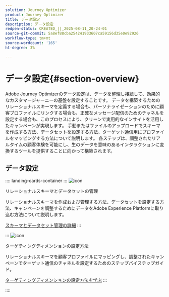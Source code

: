 ```yaml
---
solution: Journey Optimizer
product: Journey Optimizer
title: データ設定
description: データ設定
redpen-status: CREATED_||_2025-08-11_20-24-01
source-git-commit: 5a8ef88cba254241933607ca59156d35e0e92926
workflow-type: tm+mt
source-wordcount: '165'
ht-degree: 3%

---
```



# データ設定{#section-overview}

Adobe Journey Optimizerのデータ設定は、データを整理し接続して、効果的なカスタマージャーニーの基盤を設定することです。 データを構築するためのリレーショナルスキーマを定義する場合も、パーソナライゼーションのために顧客プロファイルにリンクする場合も、正確なメッセージ配信のためのチャネルを設定する場合も、このプロセスにより、クリーンで実用的なインサイトを活用したキャンペーンが実現します。 手動またはファイルのアップロードでスキーマを作成する方法、データセットを設定する方法、ターゲット通信用にプロファイルをマッピングする方法について説明します。 各ステップは、調整されたリアルタイムの顧客体験を可能にし、生のデータを意味のあるインタラクションに変換するツールを提供することに向かって構築されます。

## データ設定

:::: landing-cards-container
:::
![icon](https://cdn.experienceleague.adobe.com/icons/gear.svg)

リレーショナルスキーマとデータセットの管理

リレーショナルスキーマを作成および管理する方法、データセットを設定する方法、キャンペーンを調整するためにデータをAdobe Experience Platformに取り込む方法について説明します。

[スキーマとデータセット管理の詳細](schemas-datasets-landing-page.md)
:::

:::
![icon](https://cdn.experienceleague.adobe.com/icons/bullseye.svg)

ターゲティングディメンションの設定方法

リレーショナルスキーマを顧客プロファイルにマッピングし、調整されたキャンペーンでターゲット通信のチャネルを設定するためのステップバイステップガイド。

[ターゲティングディメンションの設定方法を学ぶ](../using/orchestrated/target-dimension.md)
:::

::::
